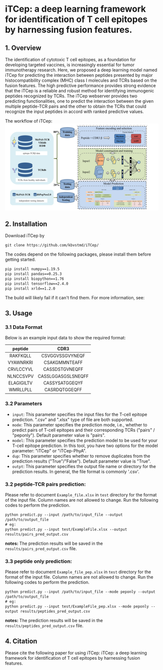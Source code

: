 # iTCep: a deep learning framework for identification of T cell epitopes by harnessing fusion features.


## 1. Overview
The identification of cytotoxic T cell epitopes, as a foundation for developing targeted vaccines, 
is increasingly essential for tumor immunotherapy research. Here, we proposed a deep learning model 
named iTCep for predicting the interaction between peptides presented by major histocompatibility 
complex (MHC) class I molecules and TCRs based on the fusion features. The high predictive performance 
provides strong evidence that the iTCep is a reliable and robust method for identifying immunogenic 
peptides recognized by TCRs.
The iTCep webserver provides two predicting functionalities, one to predict the interaction between
the given multiple peptide-TCR pairs and the other to obtain the TCRs that could recognize the input 
peptides in accord with ranked predictive values.

The workflow of iTCep:
![](static/workflow.jpg)
## 2. Installation
Download iTCep by
```
git clone https://github.com/kbvstmd/iTCep/
```
The codes depend on the following packages, please install them before getting started.
```
pip install numpy==1.19.5
pip install pandas==0.25.3
pip install biopython==1.76
pip install tensorflow==2.4.0
pip install xrld==1.2.0
``` 
The build will likely fail if it can't find them. For more information, see:

## 3. Usage
### 3.1 Data Format
Below is an example input data to show the required format:

| peptide     | CDR3             |
| :---:       | :---:            |
| RAKFKQLL    | CSVGGVSSGVYNEQF  |
| VYAWNRKRI   | CSAKGMMNTEAFF    |
| CRVLCCYVL   | CASSDSTGVNEQFF   |
| NLNCCSVPV   | CASSLGGASGSLSNEQFF |
| ELAGIGILTV  | CASSYSATGGEQYF   |
| WMRLLPLL    | CASRDQTGGEQFF    |
### 3.2 Parameters
- `input`: This parameter specifies the input files for the T-cell epitope prediction. ".csv" and ".xlsx" type of file are both supported. 
- `mode`: This parameter specifies the prediction mode, i.e., whether to predict pairs of T-cell epitopes and their corresponding TCRs ("pairs" / "peponly"). Default parameter value is "pairs".
- `model`: This parameter specifies the prediction model to be used for your T-cell epitope prediction. In this tool, you have two options for the model parameter: "iTCep" or "iTCep-PhyA".
- `dup`: This parameter specifies whether to remove duplicates from the prediction results ("True"/"False"). Default parameter value is "True".
- `outpt`: This parameter specifies the output file name or directory for the prediction results. In general, the file format is commonly '.csv'.
### 3.2 peptide-TCR pairs prediction:
Please refer to document `Example_file.xlsx` in `test` directory for the format of the input file. Column names are not allowed to change.
Run the following codes to perform the prediction.
```
python predict.py --input /path/to/input_file --output /path/to/output_file
# eg:
python predict.py --input test/ExampleFile.xlsx --output results/pairs_pred_output.csv
```
**notes:** 
The prediction results will be saved in the `results/pairs_pred_output.csv` file.

### 3.3 peptide only prediction:
Please refer to document `Example_file_pep.xlsx` in `test` directory for the format of the input file. Column names are not allowed to change.
Run the following codes to perform the prediction.
```
python predict.py --input /path/to/input_file --mode peponly --output /path/to/output_file
# eg:
python predict.py --input test/ExampleFile_pep.xlsx --mode peponly --output results/peptides_pred_output.csv
```
**notes:** 
The prediction results will be saved in the `results/peptides_pred_output.csv` file.
## 4. Citation
Please cite the following paper for using iTCep:
iTCep: a deep learning framework for identification of T cell epitopes by harnessing fusion features.